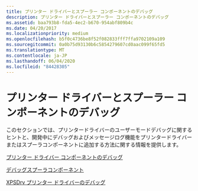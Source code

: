 ```yaml
---
title: プリンター ドライバーとスプーラー コンポーネントのデバッグ
description: プリンター ドライバーとスプーラー コンポーネントのデバッグ
ms.assetid: baa793b8-fda5-4ec2-b670-954abf809b4c
ms.date: 04/20/2017
ms.localizationpriority: medium
ms.openlocfilehash: b5f0c4736be8f52f082833fff7ffa9702109a109
ms.sourcegitcommit: 0a0b75d93130b6c5854279607cd0aac099f65fd5
ms.translationtype: MT
ms.contentlocale: ja-JP
ms.lasthandoff: 06/04/2020
ms.locfileid: "84428305"
---
```

# <a name="debugging-printer-drivers-and-spooler-components"></a>プリンター ドライバーとスプーラー コンポーネントのデバッグ

このセクションでは、プリンタードライバーのユーザーモードデバッグに関するヒントと、開発中にデバッグおよびメッセージログ機能をプリンタードライバーまたはスプーラコンポーネントに追加する方法に関する情報を提供します。

[プリンター ドライバー コンポーネントのデバッグ](debugging-printer-driver-components.md)

[デバッグスプーラコンポーネント](debugging-spooler-components.md)

[XPSDrv プリンター ドライバーのデバッグ](debugging-xpsdrv-printer-drivers.md)
